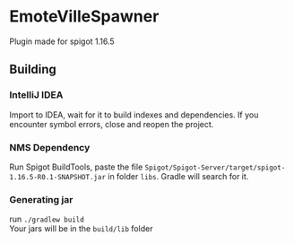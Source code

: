 # EmoteVilleSpawner   

Plugin made for spigot 1.16.5


## Building  

### IntelliJ IDEA  
Import to IDEA, wait for it to build indexes and dependencies. If you encounter symbol errors, 
close and reopen the project.  

### NMS Dependency   
Run Spigot BuildTools, paste the file `Spigot/Spigot-Server/target/spigot-1.16.5-R0.1-SNAPSHOT.jar` in folder 
`libs`. 
Gradle will search for it.


### Generating jar  
run `./gradlew build`  
Your jars will be in the `build/lib` folder  
